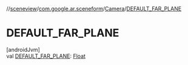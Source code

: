 //[sceneview](../../../index.md)/[com.google.ar.sceneform](../index.md)/[Camera](index.md)/[DEFAULT_FAR_PLANE](-d-e-f-a-u-l-t_-f-a-r_-p-l-a-n-e.md)

# DEFAULT_FAR_PLANE

[androidJvm]\
val [DEFAULT_FAR_PLANE](-d-e-f-a-u-l-t_-f-a-r_-p-l-a-n-e.md): [Float](https://kotlinlang.org/api/latest/jvm/stdlib/kotlin/-float/index.html)
